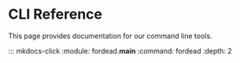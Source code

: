 # CLI Reference

This page provides documentation for our command line tools.

::: mkdocs-click
    :module: fordead.__main__
    :command: fordead
    :depth: 2